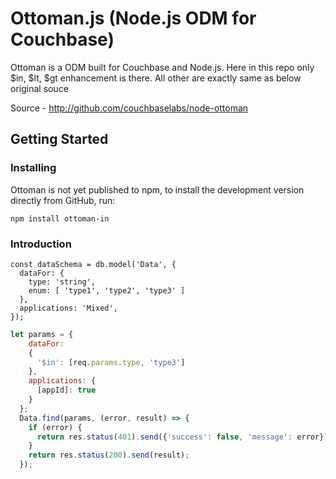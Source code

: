 # Ottoman.js (Node.js ODM for Couchbase)

Ottoman is a ODM built for Couchbase and Node.js.  Here in this repo only $in, $lt, $gt enhancement is there. All other are exactly same as below original souce

Source - http://github.com/couchbaselabs/node-ottoman





## Getting Started

### Installing

Ottoman is not yet published to npm, to install the development version
directly from GitHub, run:
```
npm install ottoman-in
```


### Introduction
``` Schema
const dataSchema = db.model('Data', {
  dataFor: {
    type: 'string',
    enum: [ 'type1', 'type2', 'type3' ]
  },
  applications: 'Mixed', 
});

```
```javascript
let params = {
    dataFor:
    {
      '$in': [req.params.type, 'type3']
    },
    applications: {
      [appId]: true
    }
  };
  Data.find(params, (error, result) => {
    if (error) {
      return res.status(401).send({'success': false, 'message': error});
    }
    return res.status(200).send(result);
  });

```
